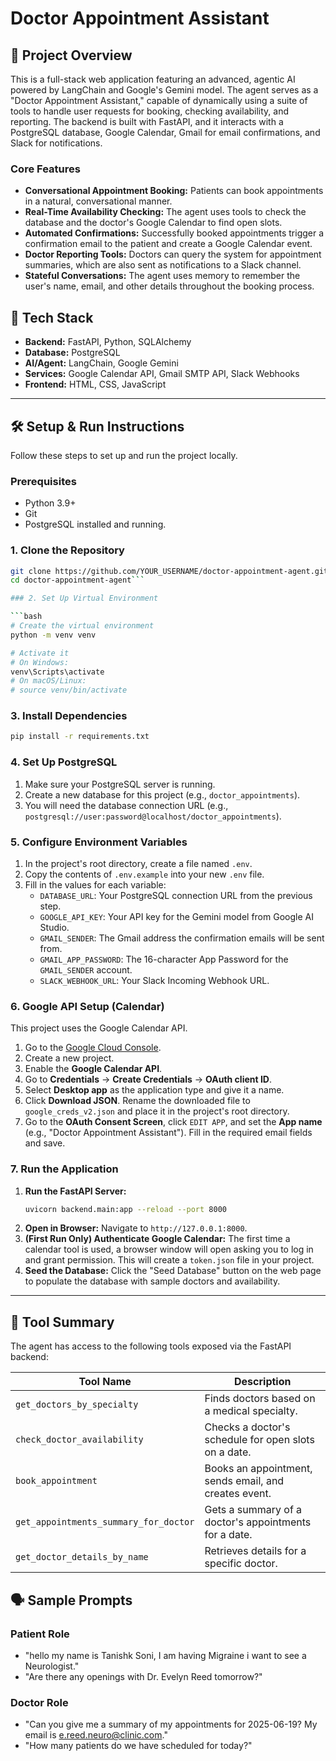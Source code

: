 # Doctor Appointment Assistant

## 🚀 Project Overview

This is a full-stack web application featuring an advanced, agentic AI powered by LangChain and Google's Gemini model. The agent serves as a "Doctor Appointment Assistant," capable of dynamically using a suite of tools to handle user requests for booking, checking availability, and reporting. The backend is built with FastAPI, and it interacts with a PostgreSQL database, Google Calendar, Gmail for email confirmations, and Slack for notifications.

### Core Features

*   **Conversational Appointment Booking:** Patients can book appointments in a natural, conversational manner.
*   **Real-Time Availability Checking:** The agent uses tools to check the database and the doctor's Google Calendar to find open slots.
*   **Automated Confirmations:** Successfully booked appointments trigger a confirmation email to the patient and create a Google Calendar event.
*   **Doctor Reporting Tools:** Doctors can query the system for appointment summaries, which are also sent as notifications to a Slack channel.
*   **Stateful Conversations:** The agent uses memory to remember the user's name, email, and other details throughout the booking process.

## 🔧 Tech Stack

*   **Backend:** FastAPI, Python, SQLAlchemy
*   **Database:** PostgreSQL
*   **AI/Agent:** LangChain, Google Gemini
*   **Services:** Google Calendar API, Gmail SMTP API, Slack Webhooks
*   **Frontend:** HTML, CSS, JavaScript

---

## 🛠️ Setup & Run Instructions

Follow these steps to set up and run the project locally.

### Prerequisites

*   Python 3.9+
*   Git
*   PostgreSQL installed and running.

### 1. Clone the Repository

```bash
git clone https://github.com/YOUR_USERNAME/doctor-appointment-agent.git
cd doctor-appointment-agent```

### 2. Set Up Virtual Environment

```bash
# Create the virtual environment
python -m venv venv

# Activate it
# On Windows:
venv\Scripts\activate
# On macOS/Linux:
# source venv/bin/activate
```

### 3. Install Dependencies

```bash
pip install -r requirements.txt
```

### 4. Set Up PostgreSQL

1.  Make sure your PostgreSQL server is running.
2.  Create a new database for this project (e.g., `doctor_appointments`).
3.  You will need the database connection URL (e.g., `postgresql://user:password@localhost/doctor_appointments`).

### 5. Configure Environment Variables

1.  In the project's root directory, create a file named `.env`.
2.  Copy the contents of `.env.example` into your new `.env` file.
3.  Fill in the values for each variable:
    *   `DATABASE_URL`: Your PostgreSQL connection URL from the previous step.
    *   `GOOGLE_API_KEY`: Your API key for the Gemini model from Google AI Studio.
    *   `GMAIL_SENDER`: The Gmail address the confirmation emails will be sent from.
    *   `GMAIL_APP_PASSWORD`: The 16-character App Password for the `GMAIL_SENDER` account.
    *   `SLACK_WEBHOOK_URL`: Your Slack Incoming Webhook URL.

### 6. Google API Setup (Calendar)

This project uses the Google Calendar API.

1.  Go to the [Google Cloud Console](https://console.cloud.google.com/).
2.  Create a new project.
3.  Enable the **Google Calendar API**.
4.  Go to **Credentials** -> **Create Credentials** -> **OAuth client ID**.
5.  Select **Desktop app** as the application type and give it a name.
6.  Click **Download JSON**. Rename the downloaded file to `google_creds_v2.json` and place it in the project's root directory.
7.  Go to the **OAuth Consent Screen**, click `EDIT APP`, and set the **App name** (e.g., "Doctor Appointment Assistant"). Fill in the required email fields and save.

### 7. Run the Application

1.  **Run the FastAPI Server:**
    ```bash
    uvicorn backend.main:app --reload --port 8000
    ```
2.  **Open in Browser:** Navigate to `http://127.0.0.1:8000`.
3.  **(First Run Only) Authenticate Google Calendar:** The first time a calendar tool is used, a browser window will open asking you to log in and grant permission. This will create a `token.json` file in your project.
4.  **Seed the Database:** Click the "Seed Database" button on the web page to populate the database with sample doctors and availability.

---

## 🧰 Tool Summary

The agent has access to the following tools exposed via the FastAPI backend:

| Tool Name                             | Description                                            |
| ------------------------------------- | ------------------------------------------------------ |
| `get_doctors_by_specialty`            | Finds doctors based on a medical specialty.            |
| `check_doctor_availability`           | Checks a doctor's schedule for open slots on a date.   |
| `book_appointment`                    | Books an appointment, sends email, and creates event.  |
| `get_appointments_summary_for_doctor` | Gets a summary of a doctor's appointments for a date.  |
| `get_doctor_details_by_name`          | Retrieves details for a specific doctor.               |

## 🗣️ Sample Prompts

### Patient Role

*   "hello my name is Tanishk Soni, I am having Migraine i want to see a Neurologist."
*   "Are there any openings with Dr. Evelyn Reed tomorrow?"

### Doctor Role

*   "Can you give me a summary of my appointments for 2025-06-19? My email is e.reed.neuro@clinic.com."
*   "How many patients do we have scheduled for today?"